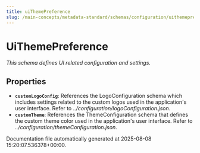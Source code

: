 ```yaml
---
title: uiThemePreference
slug: /main-concepts/metadata-standard/schemas/configuration/uithemepreference
---
```


# UiThemePreference

*This schema defines  UI related configuration and settings.*

## Properties

- **`customLogoConfig`**: References the LogoConfiguration schema which includes settings related to the custom logos used in the application's user interface. Refer to *../configuration/logoConfiguration.json*.
- **`customTheme`**: References the ThemeConfiguration schema that defines the custom theme color used in the application's user interface. Refer to *../configuration/themeConfiguration.json*.


Documentation file automatically generated at 2025-08-08 15:20:07.536378+00:00.
